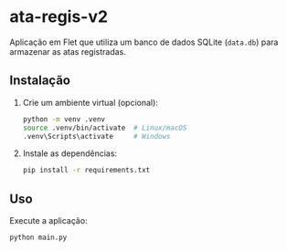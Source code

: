 # ata-regis-v2

Aplicação em Flet que utiliza um banco de dados SQLite (`data.db`) para armazenar as atas registradas.

## Instalação

1. Crie um ambiente virtual (opcional):
   ```bash
   python -m venv .venv
   source .venv/bin/activate  # Linux/macOS
   .venv\Scripts\activate     # Windows
   ```
2. Instale as dependências:
   ```bash
   pip install -r requirements.txt
   ```

## Uso

Execute a aplicação:

```bash
python main.py
```
